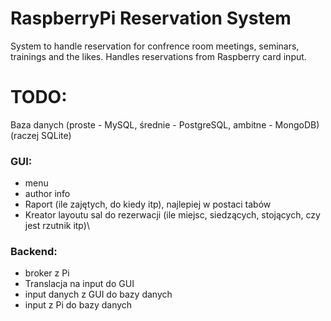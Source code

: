 # RaspberryPi Reservation System
System to handle reservation for confrence room meetings, seminars, trainings and the likes. Handles reservations from Raspberry card input.

# TODO:
Baza danych (proste - MySQL, średnie - PostgreSQL, ambitne - MongoDB)(raczej SQLite)
### GUI:
- menu
- author info
- Raport (ile zajętych, do kiedy itp), najlepiej w postaci tabów
- Kreator layoutu sal do rezerwacji (ile miejsc, siedzących, stojących, czy jest rzutnik itp)\
### Backend:
- broker z Pi
- Translacja na input do GUI
- input danych z GUI do bazy danych
- input z Pi do bazy danych
